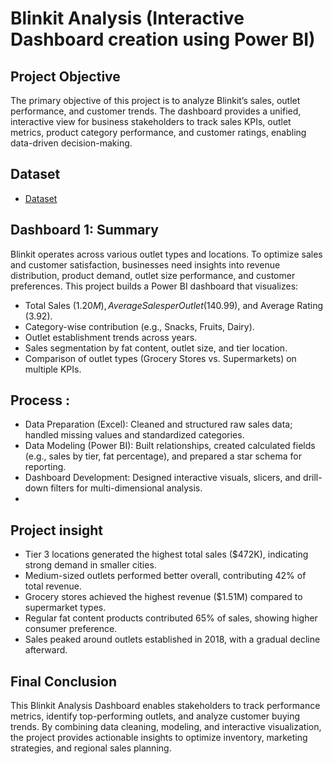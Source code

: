 # Blinkit Analysis (Interactive Dashboard creation using Power BI)
## Project Objective
The primary objective of this project is to analyze Blinkit’s sales, outlet performance, and customer trends. The dashboard provides a unified, interactive view for business stakeholders to track sales KPIs, outlet metrics, product category performance, and customer ratings, enabling data-driven decision-making.

## Dataset 
- <a href="https://github.com/Richa-goyal06/Blinkit-Analysis/blob/main/BlinkIT_Grocery_Data_clean.csv">Dataset</a>

## Dashboard 1: Summary
Blinkit operates across various outlet types and locations. To optimize sales and customer satisfaction, businesses need insights into revenue distribution, product demand, outlet size performance, and customer preferences.
This project builds a Power BI dashboard that visualizes:
- Total Sales ($1.20M), Average Sales per Outlet ($140.99), and Average Rating (3.92).
- Category-wise contribution (e.g., Snacks, Fruits, Dairy).
- Outlet establishment trends across years.
- Sales segmentation by fat content, outlet size, and tier location.
- Comparison of outlet types (Grocery Stores vs. Supermarkets) on multiple KPIs.

## Process :
- Data Preparation (Excel): Cleaned and structured raw sales data; handled missing values and standardized categories.
- Data Modeling (Power BI): Built relationships, created calculated fields (e.g., sales by tier, fat percentage), and prepared a star schema for reporting.
- Dashboard Development: Designed interactive visuals, slicers, and drill-down filters for multi-dimensional analysis.
- 
## Project insight
- Tier 3 locations generated the highest total sales ($472K), indicating strong demand in smaller cities.
- Medium-sized outlets performed better overall, contributing 42% of total revenue.
- Grocery stores achieved the highest revenue ($1.51M) compared to supermarket types.
- Regular fat content products contributed 65% of sales, showing higher consumer preference.
- Sales peaked around outlets established in 2018, with a gradual decline afterward.

## Final Conclusion
This Blinkit Analysis Dashboard enables stakeholders to track performance metrics, identify top-performing outlets, and analyze customer buying trends. By combining data cleaning, modeling, and interactive visualization, the project provides actionable insights to optimize inventory, marketing strategies, and regional sales planning.



